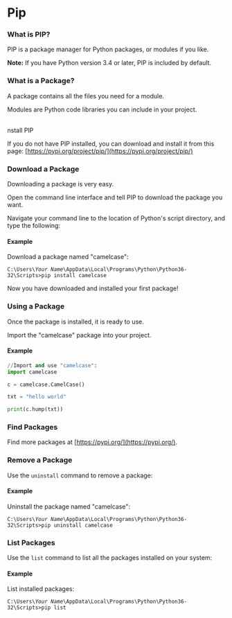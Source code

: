 # Pip

### What is PIP?

PIP is a package manager for Python packages, or modules if you like.

**Note:** If you have Python version 3.4 or later, PIP is included by default.



### What is a Package?

A package contains all the files you need for a module.

Modules are Python code libraries you can include in your project.

\
nstall PIP

If you do not have PIP installed, you can download and install it from this page: [https://pypi.org/project/pip/](https://pypi.org/project/pip/)



### Download a Package

Downloading a package is very easy.

Open the command line interface and tell PIP to download the package you want.

Navigate your command line to the location of Python's script directory, and type the following:

#### Example

Download a package named "camelcase":

`C:\Users\`_`Your Name`_`\AppData\Local\Programs\Python\Python36-32\Scripts>pip install camelcase`

Now you have downloaded and installed your first package!





### Using a Package

Once the package is installed, it is ready to use.

Import the "camelcase" package into your project.

#### Example

```python
//Import and use "camelcase":
import camelcase

c = camelcase.CamelCase()

txt = "hello world"

print(c.hump(txt))
```

### Find Packages

Find more packages at [https://pypi.org/](https://pypi.org/).



### Remove a Package

Use the `uninstall` command to remove a package:

#### Example

Uninstall the package named "camelcase":

`C:\Users\`_`Your Name`_`\AppData\Local\Programs\Python\Python36-32\Scripts>pip uninstall camelcase`

### List Packages

Use the `list` command to list all the packages installed on your system:

#### Example

List installed packages:

`C:\Users\`_`Your Name`_`\AppData\Local\Programs\Python\Python36-32\Scripts>pip list`
